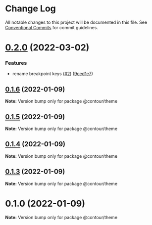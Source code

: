 # Change Log

All notable changes to this project will be documented in this file.
See [Conventional Commits](https://conventionalcommits.org) for commit guidelines.

# [0.2.0](https://github.com/pixelass/contour/compare/v0.1.9...v0.2.0) (2022-03-02)


### Features

* rename breakpoint keys ([#2](https://github.com/pixelass/contour/issues/2)) ([9ced1e7](https://github.com/pixelass/contour/commit/9ced1e7e88042ec05264a15ea7beb1d30dacc7bc))





## [0.1.6](https://github.com/pixelass/contour/compare/v0.1.5...v0.1.6) (2022-01-09)

**Note:** Version bump only for package @contour/theme





## [0.1.5](https://github.com/pixelass/contour/compare/v0.1.4...v0.1.5) (2022-01-09)

**Note:** Version bump only for package @contour/theme





## [0.1.4](https://github.com/pixelass/contour/compare/v0.1.3...v0.1.4) (2022-01-09)

**Note:** Version bump only for package @contour/theme





## [0.1.3](https://github.com/pixelass/contour/compare/v0.1.2...v0.1.3) (2022-01-09)

**Note:** Version bump only for package @contour/theme





# 0.1.0 (2022-01-09)

**Note:** Version bump only for package @contour/theme
